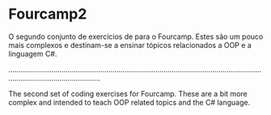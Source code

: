# Fourcamp2

O segundo conjunto de exercícios de para o Fourcamp. Estes são um pouco mais complexos e destinam-se a ensinar tópicos relacionados a OOP e a linguagem C#.

.........................................................................................................................................................................

The second set of coding exercises for Fourcamp. These are a bit more complex and intended to teach OOP related topics and the C# language.
